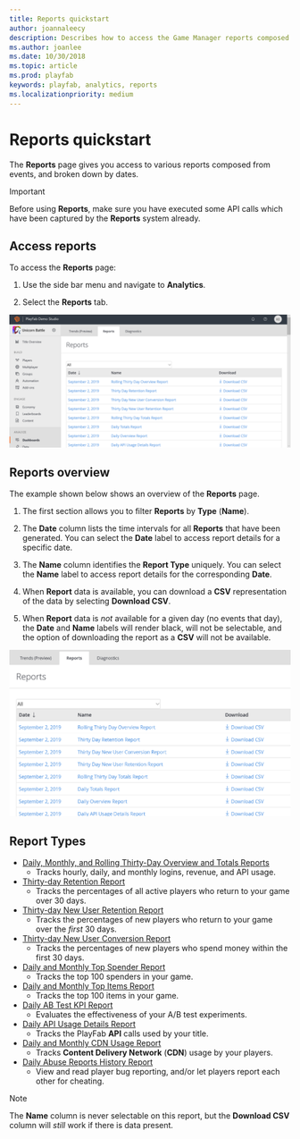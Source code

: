 ```yaml
---
title: Reports quickstart
author: joannaleecy
description: Describes how to access the Game Manager reports composed from events, and broken down by dates.
ms.author: joanlee
ms.date: 10/30/2018
ms.topic: article
ms.prod: playfab
keywords: playfab, analytics, reports
ms.localizationpriority: medium
---
```


# Reports quickstart

The **Reports** page gives you access to various reports composed from events, and broken down by dates.

> [!IMPORTANT]
> Before using **Reports**, make sure you have executed some API calls which have been captured by the **Reports** system already.

## Access reports

To access the **Reports** page:

1. Use the side bar menu and navigate to **Analytics**.

2. Select the **Reports** tab.

![Game Manager - Analytics - Open Reports](media/tutorials/game-manager-analytics-open-reports.png)  

## Reports overview

The example shown below shows an overview of the **Reports** page.

1. The first section allows you to filter **Reports** by **Type** (**Name**).

2. The **Date** column lists the time intervals for all **Reports** that have been generated. You can select the **Date** label to access report details for a specific date.

3. The **Name** column identifies the **Report Type** uniquely. You can select the **Name** label to access report details for the corresponding **Date**.

4. When **Report** data is available, you can download a **CSV** representation of the data by selecting **Download CSV**.

5. When **Report** data is *not* available for a given day (no events that day), the **Date** and **Name** labels will render black, will not be selectable, and the option of downloading the report as a **CSV** will not be available.

![Game Manager - Analytics - Reports Overview](media/tutorials/game-manager-analytics-reports-overview.png)  

## Report Types

- [Daily, Monthly, and Rolling Thirty-Day Overview and Totals Reports](daily-monthly-and-rolling-30-day-overview-and-totals-reports.md)
  - Tracks hourly, daily, and monthly logins, revenue, and API usage.
- [Thirty-day Retention Report](thirty-day-retention-report.md)
  - Tracks the percentages of all active players who return to your game over 30 days.
- [Thirty-day New User Retention Report](thirty-day-new-user-retention-report.md)
  - Tracks the percentages of new players who return to your game over the *first* 30 days.
- [Thirty-day New User Conversion Report](thirty-day-new-user-conversion-report.md)
  - Tracks the percentages of new players who spend money within the first 30 days.
- [Daily and Monthly Top Spender Report](daily-and-monthly-top-spender-report.md)
  - Tracks the top 100 spenders in your game.
- [Daily and Monthly Top Items Report](daily-and-monthly-top-items-report.md)
  - Tracks the top 100 items in your game.
- [Daily AB Test KPI Report](daily-ab-test-kpi-report.md)
  - Evaluates the effectiveness of your A/B test experiments.
- [Daily API Usage Details Report](daily-api-usage-details-report.md)
  - Tracks the PlayFab **API** calls used by your title.
- [Daily and Monthly CDN Usage Report](daily-and-monthly-cdn-usage-report.md)
  - Tracks **Content Delivery Network** (**CDN**) usage by your players.
- [Daily Abuse Reports History Report](daily-abuse-reports-history-report.md)
  - View and read player bug reporting, and/or let players report each other for cheating.

> [!NOTE]
> The **Name** column is never selectable on this report, but the **Download CSV** column will *still* work if there is data present.
